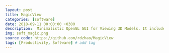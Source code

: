 ```yaml
---
layout: post
title: MagicView
categories: [software]
date: 2018-09-11 00:00:00 +0300
description:  Minimalistic OpenGL GUI for Viewing 3D Models. It includes a basic Phong shading based OpenGL rendering, with arcball manipulation and primitive selection for user interaction.
img: soft_magic.png
source_code: https://github.com/rdzhao/MagicView
tags: [Productivity, Software] # add tag
---
```

